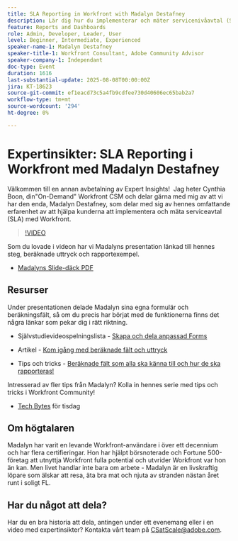 ```yaml
---
title: SLA Reporting in Workfront with Madalyn Destafney
description: Lär dig hur du implementerar och mäter servicenivåavtal (SLA) i Adobe Workfront med experttips från Madalyn Destafney, inklusive stegvis vägledning, exempel på beräknade fält och vedertagna standarder för formulär.
feature: Reports and Dashboards
role: Admin, Developer, Leader, User
level: Beginner, Intermediate, Experienced
speaker-name-1: Madalyn Destafney
speaker-title-1: Workfront Consultant, Adobe Community Advisor
speaker-company-1: Independant
doc-type: Event
duration: 1616
last-substantial-update: 2025-08-08T00:00:00Z
jira: KT-18623
source-git-commit: ef1eacd73c5a4fb9cdfee730d40606ec65bab2a7
workflow-type: tm+mt
source-wordcount: '294'
ht-degree: 0%

---
```



# Expertinsikter: SLA Reporting i Workfront med Madalyn Destafney

Välkommen till en annan avbetalning av Expert Insights!  Jag heter Cynthia Boon, din&quot;On-Demand&quot; Workfront CSM och delar gärna med mig av att vi har den enda, Madalyn Destafney, som delar med sig av hennes omfattande erfarenhet av att hjälpa kunderna att implementera och mäta serviceavtal (SLA) med Workfront. 

>[!VIDEO](https://video.tv.adobe.com/v/3469982/?learn=on&enablevpops&captions=swe)

Som du lovade i videon har vi Madalyns presentation länkad till hennes steg, beräknade uttryck och rapportexempel. 

* [Madalyns Slide-däck PDF](https://cdn.experience.workfront.com/Training/Guides/Customer+Success+at+Scale/SLA+Reporting.pdf)

## Resurser

Under presentationen delade Madalyn sina egna formulär och beräkningsfält, så om du precis har börjat med de funktionerna finns det några länkar som pekar dig i rätt riktning. 

* Självstudievideospelningslista - [Skapa och dela anpassad Forms](https://experienceleague.adobe.com/sv/playlists/workfront-create-and-manage-custom-forms)

* Artikel - [Kom igång med beräknade fält och uttryck](https://experienceleague.adobe.com/sv/docs/workfront-learn/tutorials-workfront/custom-data/calculated-expressions/get-started-with-calculated-fields-and-expressions)

* Tips och tricks - [Beräknade fält som alla ska känna till och hur de ska rapporteras!](https://experienceleague.adobe.com/sv/docs/events/the-skill-exchange-recordings/workfront/apr2022/calculated-fields)

Intresserad av fler tips från Madalyn? Kolla in hennes serie med tips och tricks i Workfront Community! 

* [Tech Bytes](https://experienceleaguecommunities.adobe.com/t5/workfront-discussions/tuesday-tech-bytes/m-p/625812#M2742) för tisdag

## Om högtalaren 

Madalyn har varit en levande Workfront-användare i över ett decennium och har flera certifieringar. Hon har hjälpt börsnoterade och Fortune 500-företag att utnyttja Workfront fulla potential och utvrider Workfront var hon än kan. Men livet handlar inte bara om arbete - Madalyn är en livskraftig löpare som älskar att resa, äta bra mat och njuta av stranden nästan året runt i soligt FL. 

## Har du något att dela?

Har du en bra historia att dela, antingen under ett evenemang eller i en video med expertinsikter? Kontakta vårt team på [CSatScale@adobe.com](mailto:CSatScale@adobe.com).

